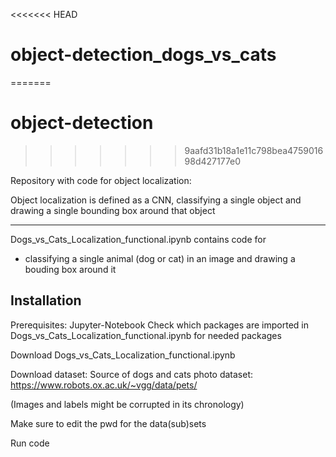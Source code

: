 <<<<<<< HEAD
# object-detection_dogs_vs_cats
=======
# object-detection
>>>>>>> 9aafd31b18a1e11c798bea475901698d427177e0

Repository with code for object localization:

Object localization is defined as a CNN, classifying a single object and drawing a single bounding box around that object

---------------------------------------------------


Dogs_vs_Cats_Localization_functional.ipynb contains code for
  - classifying a single animal (dog or cat) in an image and drawing a bouding box around it
  
  
## Installation

Prerequisites:
Jupyter-Notebook
Check which packages are imported in Dogs_vs_Cats_Localization_functional.ipynb for needed packages

Download Dogs_vs_Cats_Localization_functional.ipynb 

Download dataset:
Source of dogs and cats photo dataset: https://www.robots.ox.ac.uk/~vgg/data/pets/

(Images and labels might be corrupted in its chronology)

Make sure to edit the pwd for the data(sub)sets

Run code 
